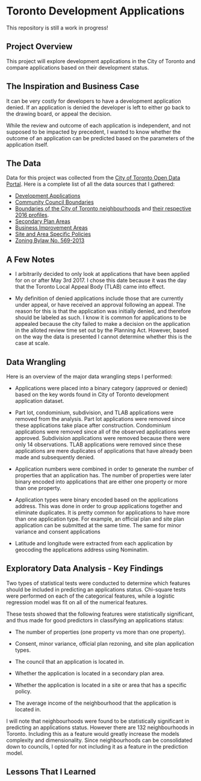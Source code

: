 # Toronto Development Applications

This repository is still a work in progress!

## Project Overview

This project will explore development applications in the City of Toronto and compare applications based on their development status.

## The Inspiration and Business Case

It can be very costly for developers to have a development application denied. If an application is denied the developer is left to either go back to the drawing board, or appeal the decision.

While the review and outcome of each application is independent, and not supposed to be impacted by precedent, I wanted to know whether the outcome of an application can be predicted based on the parameters of the application itself.

## The Data

Data for this project was collected from the [City of Toronto Open Data Portal](https://open.toronto.ca/). Here is a complete list of all the data sources that I gathered:

- [Development Applications](https://open.toronto.ca/dataset/development-applications/)
- [Community Council Boundaries](https://open.toronto.ca/dataset/community-council-boundaries/)
- [Boundaries of the City of Toronto neighbourhoods](https://open.toronto.ca/dataset/neighbourhoods/) and [ their respective 2016 profiles](https://open.toronto.ca/dataset/neighbourhood-profiles/).
- [Secondary Plan Areas](https://open.toronto.ca/dataset/secondary-plans/)
- [Business Improvement Areas](https://open.toronto.ca/dataset/business-improvement-areas/)
- [Site and Area Specific Policies](https://open.toronto.ca/dataset/site-and-area-specific-policies/)
- [Zoning Bylaw No. 569-2013](https://open.toronto.ca/dataset/zoning-by-law/)

## A Few Notes

- I arbitrarily decided to only look at applications that have been applied for on or after May 3rd 2017. I chose this date because it was the day that the Toronto Local Appeal Body (TLAB) came into effect.
  
- My definition of denied applications include those that are currently under appeal, or have received an approval following an appeal. The reason for this is that the application was initially denied, and therefore should be labeled as such. I know it is common for applications to be appealed because the city failed to make a decision on the application in the alloted review time set out by the Planning Act. However, based on the way the data is presented I cannot determine whether this is the case at scale.

## Data Wrangling

Here is an overview of the major data wrangling steps I performed:

- Applications were placed into a binary category (approved or denied) based on the key words found in City of Toronto development application dataset.
  
- Part lot, condominium, subdivision, and TLAB applications were removed from the analysis. Part lot applications were removed since these applications take place after construction. Condominium applications were removed since all of the observed applications were approved. Subdivision applications were removed because there were only 14 observations. TLAB applications were removed since these applications are mere duplicates of applications that have already been made and subsequently denied.
  
- Application numbers were combined in order to generate the number of properties that an application has. The number of properties were later binary encoded into applications that are either one property or more than one property.
  
- Application types were binary encoded based on the applications address. This was done in order to group applications together and eliminate duplicates. It is pretty common for applications to have more than one application type. For example, an official plan and site plan application can be submitted at the same time. The same for minor variance and consent applications
   
- Latitude and longitude were extracted from each application by geocoding the applications address using Nominatim.

## Exploratory Data Analysis - Key Findings

Two types of statistical tests were conducted to determine which features should be included in predicting an applications status. Chi-square tests were performed on each of the categorical features, while a logistic regression model was fit on all of the numerical features.

These tests showed that the following features were statistically significant, and thus made for good predictors in classifying an applications status:

- The number of properties (one property vs more than one property).
  
- Consent, minor variance, official plan rezoning, and site plan application types.
  
- The council that an application is located in.
  
- Whether the application is located in a secondary plan area.
  
- Whether the application is located in a site or area that has a specific policy.
  
- The average income of the neighbourhood that the application is located in.

I will note that neighbourhoods were found to be statistically significant in predicting an applications status. However there are 132 neighbourhoods in Toronto. Including this as a feature would greatly increase the models complexity and dimensionality. Since neighbourhoods can be consolidated down to councils, I opted for not including it as a feature in the prediction model.

## Lessons That I Learned
